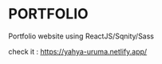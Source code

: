 # PORTFOLIO
Portfolio website using ReactJS/Sqnity/Sass

check it : https://yahya-uruma.netlify.app/
